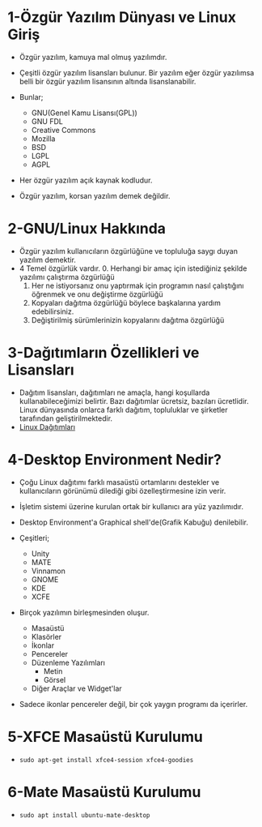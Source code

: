 # 1-Özgür Yazılım Dünyası ve Linux Giriş
- Özgür yazılım, kamuya mal olmuş yazılımdır.
- Çeşitli özgür yazılım lisansları bulunur. Bir yazılım eğer özgür yazılımsa belli bir özgür yazılım lisansının altında lisanslanabilir.
- Bunlar;
  * GNU(Genel Kamu Lisansı(GPL))
  * GNU FDL
  * Creative Commons
  * Mozilla
  * BSD
  * LGPL
  * AGPL

- Her özgür yazılım açık kaynak kodludur.
- Özgür yazılım, korsan yazılım demek değildir.

# 2-GNU/Linux Hakkında
- Özgür yazılım kullanıcıların özgürlüğüne ve topluluğa saygı duyan yazılım demektir.
- 4 Temel özgürlük vardır.
  0. Herhangi bir amaç için istediğiniz şekilde yazılımı çalıştırma özgürlüğü
  1. Her ne istiyorsanız onu yaptırmak için programın nasıl çalıştığını öğrenmek ve onu değiştirme özgürlüğü 
  2. Kopyaları dağıtma özgürlüğü böylece başkalarına yardım edebilirsiniz.
  3. Değiştirilmiş sürümlerinizin kopyalarını dağıtma özgürlüğü

# 3-Dağıtımların Özellikleri ve Lisansları
- Dağıtım lisansları, dağıtımları ne amaçla, hangi koşullarda kullanabileceğimizi belirtir. Bazı dağıtımlar ücretsiz, bazıları ücretlidir. Linux dünyasında onlarca farklı dağıtım, topluluklar ve şirketler tarafından geliştirilmektedir.
- [Linux Dağıtımları]("https://en.wikipedia.org/wiki/Comparison_of_Linux_distributions")

# 4-Desktop Environment Nedir?
- Çoğu Linux dağıtımı farklı masaüstü ortamlarını destekler ve kullanıcıların görünümü dilediği gibi özelleştirmesine izin verir.
- İşletim sistemi üzerine kurulan ortak bir kullanıcı ara yüz yazılımıdır.
- Desktop Environment'a Graphical shell'de(Grafik Kabuğu) denilebilir. 
- Çeşitleri;
  * Unity
  * MATE
  * Vinnamon
  * GNOME
  * KDE
  * XCFE 

- Birçok yazılımın birleşmesinden oluşur.
  * Masaüstü
  * Klasörler 
  * İkonlar
  * Pencereler
  * Düzenleme Yazılımları
    + Metin 
    + Görsel
  * Diğer Araçlar ve Widget'lar 
- Sadece ikonlar pencereler değil, bir çok yaygın programı da içerirler.

# 5-XFCE Masaüstü Kurulumu
- `sudo apt-get install xfce4-session xfce4-goodies`

# 6-Mate Masaüstü Kurulumu
- `sudo apt install ubuntu-mate-desktop`